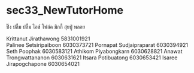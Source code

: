 # sec33_NewTutorHome
ปิ๊ง ปลื้ม ปลื้ม ไอซ์​ โฟล์ค มิกกี้ อุ๋ยปู่ พลอย

Krittanut Jirathawong 5831001921  
Palinee Setsiripaiboon 6030373721
Pornapat Sudjaipraparat 6030394921
Seth Poophak 6030583121
Athikom Piyabongkarn 6030628821
Anawat Trongwattananon 6030631621
Itsara Potibuatong 6030653421
Isaree Jirapogchapone 6030654021
